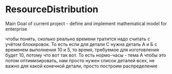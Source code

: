 # ResourceDistribution

Main Goal of current project - define and implement mathematical model for enterprise

чтобы понять, сколько реально времени тратится надо считать с учётом блокировок. То есть если для детали С нужна деталь А и Б с временем выполнения 10 и 5, то время, требуемое для изготовления будет 10, потому что вот так вот. То есть нормо-часы - тема
А чтобы это потом оптимизировать, нам просто нужен список деталей всех, не важно для какой конечной детали, просто построим распределение 

